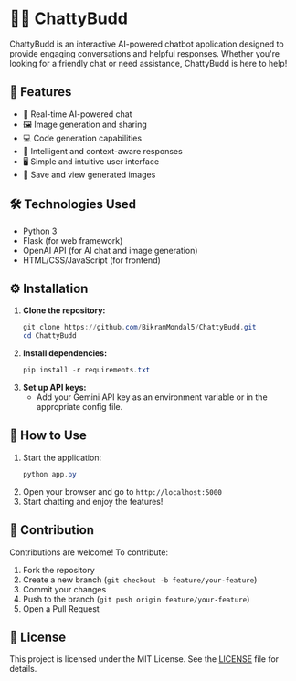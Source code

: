 # 🤖🧠 ChattyBudd

 ChattyBudd is an interactive AI-powered chatbot application designed to provide engaging conversations and helpful responses. Whether you're looking for a friendly chat or need assistance, ChattyBudd is here to help!

## 🌟 Features
- 💬 Real-time AI-powered chat
- 🖼️ Image generation and sharing
- 💻 Code generation capabilities
- 🧠 Intelligent and context-aware responses
- 🖥️ Simple and intuitive user interface
- 📂 Save and view generated images

## 🛠️ Technologies Used
- Python 3
- Flask (for web framework)
- OpenAI API (for AI chat and image generation)
- HTML/CSS/JavaScript (for frontend)

## ⚙️ Installation

1. **Clone the repository:**
   ```powershell
   git clone https://github.com/BikramMondal5/ChattyBudd.git
   cd ChattyBudd
   ```
2. **Install dependencies:**
   ```powershell
   pip install -r requirements.txt
   ```
3. **Set up API keys:**
   - Add your Gemini API key as an environment variable or in the appropriate config file.

## 🚀 How to Use

1. Start the application:
   ```powershell
   python app.py
   ```
2. Open your browser and go to `http://localhost:5000`
3. Start chatting and enjoy the features!

## 🤝 Contribution

Contributions are welcome! To contribute:
1. Fork the repository
2. Create a new branch (`git checkout -b feature/your-feature`)
3. Commit your changes
4. Push to the branch (`git push origin feature/your-feature`)
5. Open a Pull Request

## 📜 License

This project is licensed under the MIT License. See the [LICENSE](LICENSE) file for details.
